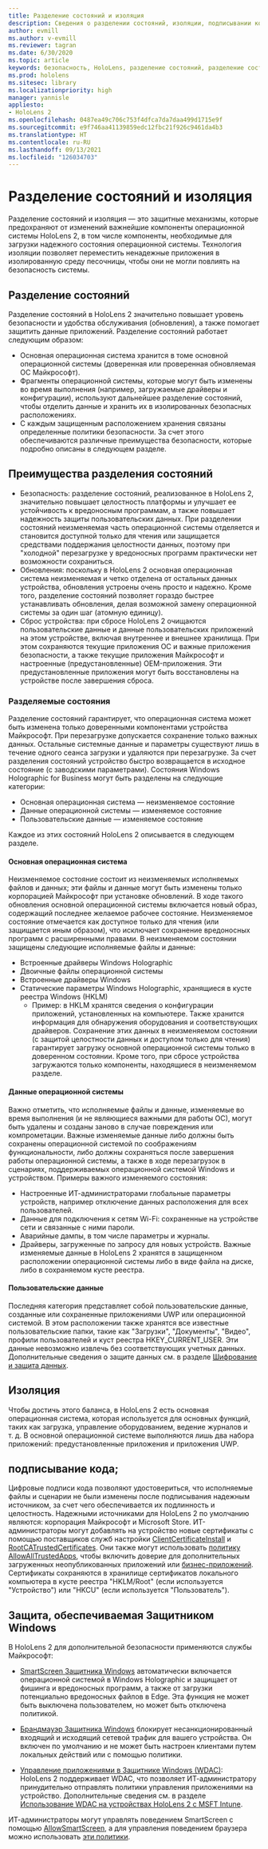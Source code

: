 ```yaml
---
title: Разделение состояний и изоляция
description: Сведения о разделении состояний, изоляции, подписывании кода и приложениях Защитника на устройстве смешанной реальности HoloLens 2.
author: evmill
ms.author: v-evmill
ms.reviewer: tagran
ms.date: 6/30/2020
ms.topic: article
keywords: безопасность, HoloLens, разделение состояний, разделение состояний и изоляция, HoloLens 2, безопасность HoloLens 2, обзор безопасности, архитектура безопасности, архитектура, архитектура HoloLens 2
ms.prod: hololens
ms.sitesec: library
ms.localizationpriority: high
manager: yannisle
appliesto:
- HoloLens 2
ms.openlocfilehash: 0487ea49c706c753f4dfca7da7daa499d1715e9f
ms.sourcegitcommit: e9f746aa41139859edc12fbc21f926c9461da4b3
ms.translationtype: HT
ms.contentlocale: ru-RU
ms.lasthandoff: 09/13/2021
ms.locfileid: "126034703"
---
```

# <a name="state-separation-and-isolation"></a>Разделение состояний и изоляция

Разделение состояний и изоляция — это защитные механизмы, которые предохраняют от изменений важнейшие компоненты операционной системы HoloLens 2, в том числе компоненты, необходимые для загрузки надежного состояния операционной системы. Технология изоляции позволяет переместить ненадежные приложения в изолированную среду песочницы, чтобы они не могли повлиять на безопасность системы.

## <a name="state-separation"></a>Разделение состояний

Разделение состояний в HoloLens 2 значительно повышает уровень безопасности и удобства обслуживания (обновления), а также помогает защитить данные приложений.  Разделение состояний работает следующим образом:
  * Основная операционная система хранится в томе основной операционной системы (доверенная или проверенная обновляемая ОС Майкрософт).
  * Фрагменты операционной системы, которые могут быть изменены во время выполнения (например, загружаемые драйверы и конфигурации), используют дальнейшее разделение состояний, чтобы отделить данные и хранить их в изолированных безопасных расположениях.
  * С каждым защищенным расположением хранения связаны определенные политики безопасности. За счет этого обеспечиваются различные преимущества безопасности, которые подробно описаны в следующем разделе.

## <a name="state-separation-benefits"></a>Преимущества разделения состояний

  * Безопасность: разделение состояний, реализованное в HoloLens 2, значительно повышает целостность платформы и улучшает ее устойчивость к вредоносным программам, а также повышает надежность защиты пользовательских данных. При разделении состояний неизменяемая часть операционной системы отделяется и становится доступной только для чтения или защищается средствами поддержания целостности данных, поэтому при "холодной" перезагрузке у вредоносных программ практически нет возможности сохраниться. 
  * Обновления: поскольку в HoloLens 2 основная операционная система неизменяемая и четко отделена от остальных данных устройства, обновления устроены очень просто и надежно.  Кроме того, разделение состояний позволяет гораздо быстрее устанавливать обновления, делая возможной замену операционной системы за один шаг (атомную единицу).
  * Сброс устройства: при сбросе HoloLens 2 очищаются пользовательские данные и данные пользовательских приложений на этом устройстве, включая внутреннее и внешнее хранилища. При этом сохраняются текущие приложения ОС и важные приложения безопасности, а также текущие приложения Майкрософт и настроенные (предустановленные) OEM-приложения. Эти предустановленные приложения могут быть восстановлены на устройстве после завершения сброса.

### <a name="state-separation-states"></a>Разделяемые состояния

Разделение состояний гарантирует, что операционная система может быть изменена только доверенными компонентами устройства Майкрософт. При перезагрузке допускается сохранение только важных данных. Остальные системные данные и параметры существуют лишь в течение одного сеанса загрузки и удаляются при перезагрузке. За счет разделения состояний устройство быстро возвращается в исходное состояние (с заводскими параметрами). Состояния Windows Holographic for Business могут быть разделены на следующие категории:
  * Основная операционная система — неизменяемое состояние
  * Данные операционной системы — изменяемое состояние 
  * Пользовательские данные — изменяемое состояние

Каждое из этих состояний HoloLens 2 описывается в следующем разделе.

#### <a name="core-operating-system"></a>Основная операционная система

Неизменяемое состояние состоит из неизменяемых исполняемых файлов и данных; эти файлы и данные могут быть изменены только корпорацией Майкрософт при установке обновлений. В ходе такого обновления основной операционной системы включается новый образ, содержащий последнее желаемое рабочее состояние.
Неизменяемое состояние отмечается как доступное только для чтения (или защищается иным образом), что исключает сохранение вредоносных программ с расширенными правами. В неизменяемом состоянии защищены следующие исполняемые файлы и данные:
  * Встроенные драйверы Windows Holographic
  * Двоичные файлы операционной системы
  * Встроенные драйверы Windows
  * Статические параметры Windows Holographic, хранящиеся в кусте реестра Windows (HKLM)
    * Пример: в HKLM хранятся сведения о конфигурации приложений, установленных на компьютере. Также хранится информация для обнаружения оборудования и соответствующих драйверов.
Сохранение этих данных в неизменяемом состоянии (с защитой целостности данных и доступом только для чтения) гарантирует загрузку основной операционной системы только в доверенном состоянии. Кроме того, при сбросе устройства загружаются только компоненты, находящиеся в неизменяемом разделе. 

#### <a name="operating-system-data"></a>Данные операционной системы 

Важно отметить, что исполняемые файлы и данные, изменяемые во время выполнения (и не являющиеся важными для работы ОС), могут быть удалены и созданы заново в случае повреждения или компрометации. Важные изменяемые данные либо должны быть сохранены операционной системой по соображениям функциональности, либо должны сохраняться после завершения работы операционной системы, а также в ходе перезагрузок в сценариях, поддерживаемых операционной системой Windows и устройством. Примеры важного изменяемого состояния:
  * Настроенные ИТ-администраторами глобальные параметры устройств, например отключение данных расположения для всех пользователей.
  * Данные для подключения к сетям Wi-Fi: сохраненные на устройстве сети и связанные с ними пароли.
  * Аварийные дампы, в том числе параметры и журналы.
  * Драйверы, загруженные по запросу для новых устройств.
Важные изменяемые данные в HoloLens 2 хранятся в защищенном расположении операционной системы либо в виде файла на диске, либо в сохраняемом кусте реестра.

#### <a name="user-data"></a>Пользовательские данные

Последняя категория представляет собой пользовательские данные, созданные или сохраненные приложениями UWP или операционной системой. В этом расположении также хранятся все известные пользовательские папки, такие как "Загрузки", "Документы", "Видео", профили пользователей и куст реестра HKEY_CURRENT_USER. Эти данные невозможно извлечь без соответствующих учетных данных. Дополнительные сведения о защите данных см. в разделе [Шифрование и защита данных](security-encryption-data-protection.md).

##  <a name="isolation"></a>Изоляция

Чтобы достичь этого баланса, в HoloLens 2 есть основная операционная система, которая используется для основных функций, таких как загрузка, управление оборудованием, ведение журналов и т. д. В основной операционной системе выполняются лишь два набора приложений: предустановленные приложения и приложения UWP.

## <a name="code-signing"></a>подписывание кода;

Цифровые подписи кода позволяют удостовериться, что исполняемые файлы и сценарии не были изменены после подписывания надежным источником, за счет чего обеспечивается их подлинность и целостность. Надежными источниками для HoloLens 2 по умолчанию являются: корпорация Майкрософт и Microsoft Store. ИТ-администраторы могут добавлять на устройство новые сертификаты с помощью поставщиков служб настройки [ClientCertificateInstall](/windows/client-management/mdm/clientcertificateinstall-csp) и [RootCATrustedCertificates](/windows/client-management/mdm/rootcacertificates-csp). Они также могут использовать [политику AllowAllTrustedApps](/windows/client-management/mdm/policy-csp-applicationmanagement#applicationmanagement-allowalltrustedapps), чтобы включить доверие для дополнительных загруженных неопубликованных приложений или [бизнес-приложений](/intune/apps/lob-apps-windows). Сертификаты сохраняются в хранилище сертификатов локального компьютера в кусте реестра "HKLM/Root" (если используется "Устройство") или "HKCU" (если используется "Пользователь").

## <a name="defender-protections"></a>Защита, обеспечиваемая Защитником Windows
В HoloLens 2 для дополнительной безопасности применяются службы Майкрософт:

* [SmartScreen Защитника Windows](/windows/security/threat-protection/microsoft-defender-smartscreen/microsoft-defender-smartscreen-overview) автоматически включается операционной системой в Windows Holographic и защищает от фишинга и вредоносных программ, а также от загрузки потенциально вредоносных файлов в Edge. Эта функция не может быть выключена пользователем, но может быть отключена политикой.

* [Брандмауэр Защитника Windows](/windows/security/threat-protection/windows-firewall/windows-firewall-with-advanced-security) блокирует несанкционированный входящий и исходящий сетевой трафик для вашего устройства. Он включен по умолчанию и не может быть настроен клиентами путем локальных действий или с помощью политики. 

* [Управление приложениями в Защитнике Windows (WDAC)](/windows/security/threat-protection/windows-defender-application-control/wdac-and-applocker-overview): HoloLens 2 поддерживает WDAC, что позволяет ИТ-администратору принудительно отправлять политики управления приложениями на устройство. Дополнительные сведения см. в разделе [Использование WDAC на устройствах HoloLens 2 с MSFT Intune](/mem/intune/configuration/custom-profile-hololens). 

ИТ-администраторы могут управлять поведением SmartScreen с помощью [AllowSmartScreen](/windows/client-management/mdm/policy-csp-browser#browser-allowsmartscreen), а для управления поведением браузера можно использовать [эти политики](/windows/client-management/mdm/policy-csps-supported-by-hololens2). 

